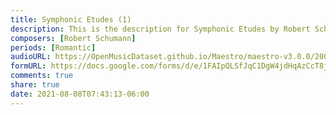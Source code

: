 ```yaml
---
title: Symphonic Etudes (1)
description: This is the description for Symphonic Etudes by Robert Schumann
composers: [Robert Schumann]
periods: [Romantic]
audioURL: https://OpenMusicDataset.github.io/Maestro/maestro-v3.0.0/2006/MIDI-Unprocessed_08_R1_2006_01-04_ORIG_MID--AUDIO_08_R1_2006_Disk1_03_Track03_wav.midi
formURL: https://docs.google.com/forms/d/e/1FAIpQLSfJqC1DgW4jdHqAzCcT8jwQhMmxT32Xwm7ZMVdtgVvNva0wvg/viewform
comments: true
share: true
date: 2021-08-08T07:43:13-06:00
---
```

